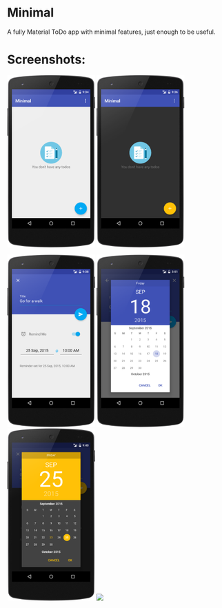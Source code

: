 # Minimal


A fully Material ToDo app with minimal features, just enough to be useful.


# Screenshots:
<img src="/screenshots/main_empty_light.png" height="400px"/> <img src="/screenshots/main_empty_dark.png" height="400px"/>

<img src="/screenshots/add_todo_light.png" height="400px"/>

<img src="screenshots/screenshot_reminder_date.png" height="400px"/>

<img src="screenshots/todo_date_dark.png" height="400px"/>

<img src="https://github.com/avjinder/Toodle/blob/master/screenshots/screenshot_notification.png" height="400px"/>


